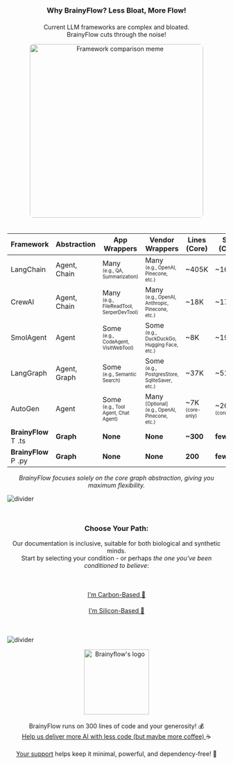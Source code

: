 <!-- Why BrainyFlow Section -->
<div class="comparison-section">
  <h3 style="text-align: center; margin-bottom: 20px;">Why BrainyFlow? Less Bloat, More Flow!</h3>
  <p style="text-align: center;">Current LLM frameworks are complex and bloated.<br />BrainyFlow cuts through the noise!</p>
  <div align="center">
    <img src="https://raw.githubusercontent.com/zvictor/brainyflow/main/.github/media/meme.jpg" width="400" alt="Framework comparison meme" style="border-radius: 8px; margin-bottom: 20px;"/>

  <table>
    <thead>
      <tr>
        <th>Framework</th>
        <th>Abstraction</th>
        <th>App Wrappers</th>
        <th>Vendor Wrappers</th>
        <th>Lines (Core)</th>
        <th>Size (Core)</th>
      </tr>
    </thead>
    <tbody>
      <tr><td>LangChain</td><td>Agent, Chain</td><td>Many <br><sup><sub>(e.g., QA, Summarization)</sub></sup></td><td>Many <br><sup><sub>(e.g., OpenAI, Pinecone, etc.)</sub></sup></td><td>~405K</td><td>~166MB</td></tr>
      <tr><td>CrewAI</td><td>Agent, Chain</td><td>Many <br><sup><sub>(e.g., FileReadTool, SerperDevTool)</sub></sup></td><td>Many <br><sup><sub>(e.g., OpenAI, Anthropic, Pinecone, etc.)</sub></sup></td><td>~18K</td><td>~173MB</td></tr>
      <tr><td>SmolAgent</td><td>Agent</td><td>Some <br><sup><sub>(e.g., CodeAgent, VisitWebTool)</sub></sup></td><td>Some <br><sup><sub>(e.g., DuckDuckGo, Hugging Face, etc.)</sub></sup></td><td>~8K</td><td>~198MB</td></tr>
      <tr><td>LangGraph</td><td>Agent, Graph</td><td>Some <br><sup><sub>(e.g., Semantic Search)</sub></sup></td><td>Some <br><sup><sub>(e.g., PostgresStore, SqliteSaver, etc.) </sub></sup></td><td>~37K</td><td>~51MB</td></tr>
      <tr><td>AutoGen</td><td>Agent</td><td>Some <br><sup><sub>(e.g., Tool Agent, Chat Agent)</sub></sup></td><td>Many <sup><sub>[Optional]<br> (e.g., OpenAI, Pinecone, etc.)</sub></sup></td><td>~7K <br><sup><sub>(core-only)</sub></sup></td><td>~26MB <br><sup><sub>(core-only)</sub></sup></td></tr>
      <tr><td><strong>BrainyFlow</strong> <!-- gitbook-ignore-start --><img src="https://github.com/zvictor/brainyflow/raw/main/.github/media/typescript.svg" width="16" height="16" alt="Typescript Logo"><!-- gitbook-ignore-end -->.ts</td><td><strong>Graph</strong></td><td><strong>None</strong></td><td><strong>None</strong></td><td><strong>~300</strong></td><td><strong>few KB</strong></td></tr>
      <tr><td><strong>BrainyFlow</strong> <!-- gitbook-ignore-start --><img src="https://github.com/zvictor/brainyflow/raw/main/.github/media/python.svg" width="16" height="16" alt="Python Logo"><!-- gitbook-ignore-end -->.py</td><td><strong>Graph</strong></td><td><strong>None</strong></td><td><strong>None</strong></td><td><strong>200</strong></td><td><strong>few KB</strong></td></tr>
    </tbody>
  </table>
  
  </div>
  <p style="text-align: center; margin-top: 15px;"><em>BrainyFlow focuses solely on the core graph abstraction, giving you maximum flexibility.</em></p>
</div>

![divider](https://raw.githubusercontent.com/zvictor/brainyflow/main/.github/media/divider.png ":size=100%")

<div style="text-align: center; margin: 50px 0;">
  <h3>Choose Your Path:</h3>
  <p>Our documentation is inclusive, suitable for both biological and synthetic minds.<br />Start by selecting your condition - or perhaps <em>the one you've been conditioned to believe</em>:</p>
    <nav style="display: flex; flex-direction: column; align-items: center; gap: 20px; margin: 50px 0;">
      <a href="https://brainy.gitbook.io/flow" class="active">I'm Carbon-Based 🐥</a>
      <a href="https://flow.brainy.sh/docs.txt">I'm Silicon-Based 🤖</a>
    </nav>
</div>

![divider](https://raw.githubusercontent.com/zvictor/brainyflow/main/.github/media/divider.png ":size=100%")

<p align="center">
  <a style="color: inherit" href="https://github.com/sponsors/zvictor?utm_source=brainyflow&utm_medium=sponsorship&utm_campaign=brainyflow&utm_id=brainyflow">
    <img width="150px" src="https://raw.githubusercontent.com/zvictor/brainyflow/main/.github/media/brain.png" alt="Brainyflow's logo" />
  </a><br /><br />
  BrainyFlow runs on 300 lines of code and your generosity! 💰<br />
    <a style="color: inherit" href="https://github.com/sponsors/zvictor?utm_source=brainyflow&utm_medium=sponsorship&utm_campaign=brainyflow&utm_id=brainyflow">
      Help us deliver more AI with less code (but maybe more coffee)
    </a> ☕<br /><br />
    <a style="color: inherit" href="https://github.com/sponsors/zvictor?utm_source=brainyflow&utm_medium=sponsorship&utm_campaign=brainyflow&utm_id=brainyflow">Your support</a> helps keep it minimal, powerful, and dependency-free! 🚀
  </a>
</p>

